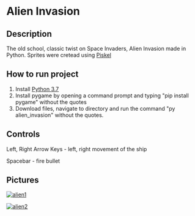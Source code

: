 Alien Invasion
=========================
Description
-------------------
The old school, classic twist on Space Invaders, Alien Invasion made in Python. Sprites were cretead using [Piskel](https://www.piskelapp.com/)

How to run project
--------------------  
1) Install [Python 3.7](https://www.python.org/downloads/release/python-370/)   
2) Install pygame by opening a command prompt and typing "pip install pygame" without the quotes
3) Download files, navigate to directory and run the command "py alien_invasion" without the quotes. 

Controls
--------------------  
Left, Right Arrow Keys - left, right movement of the ship

Spacebar - fire bullet

Pictures  
--------

<a href="https://ibb.co/0MDPbf9"><img src="https://i.ibb.co/YkRvstd/alien1.png" alt="alien1" border="0" /></a>

<a href="https://ibb.co/ZxvfKg9"><img src="https://i.ibb.co/VTbLDC6/alien2.png" alt="alien2" border="0" /></a>
